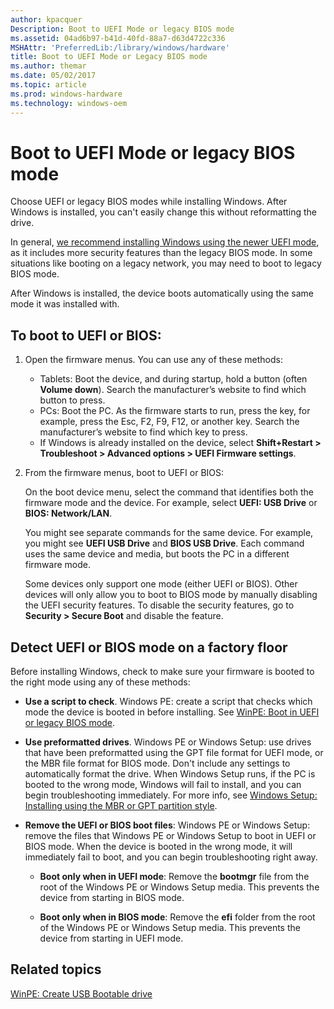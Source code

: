 ```yaml
---
author: kpacquer
Description: Boot to UEFI Mode or legacy BIOS mode
ms.assetid: 04ad6b97-b41d-40fd-88a7-d63d4722c336
MSHAttr: 'PreferredLib:/library/windows/hardware'
title: Boot to UEFI Mode or Legacy BIOS mode
ms.author: themar
ms.date: 05/02/2017
ms.topic: article
ms.prod: windows-hardware
ms.technology: windows-oem
---
```


# Boot to UEFI Mode or legacy BIOS mode

Choose UEFI or legacy BIOS modes while installing Windows. After Windows is installed, you can't easily change this without reformatting the drive.

In general, [we recommend installing Windows using the newer UEFI mode](windows-and-gpt-faq.md), as it includes more security features than the legacy BIOS mode. In some situations like booting on a legacy network, you may need to boot to legacy BIOS mode.

After Windows is installed, the device boots automatically using the same mode it was installed with.

## To boot to UEFI or BIOS:

1. Open the firmware menus. You can use any of these methods: 

   *  Tablets: Boot the device, and during startup, hold a button (often **Volume down**). Search the manufacturer’s website to find which button to press. 
   *  PCs: Boot the PC. As the firmware starts to run, press the key, for example, press the Esc, F2, F9, F12, or another key. Search the manufacturer’s website to find which key to press.
   *  If Windows is already installed on the device, select **Shift+Restart > Troubleshoot > Advanced options > UEFI Firmware settings**.

2.  From the firmware menus, boot to UEFI or BIOS:

    On the boot device menu, select the command that identifies both the firmware mode and the device. For example, select **UEFI: USB Drive** or **BIOS: Network/LAN**.

    You might see separate commands for the same device. For example, you might see **UEFI USB Drive** and **BIOS USB Drive**. Each command uses the same device and media, but boots the PC in a different firmware mode.

    Some devices only support one mode (either UEFI or BIOS). Other devices will only allow you to boot to BIOS mode by manually disabling the UEFI security features. To disable the security features, go to **Security > Secure Boot** and disable the feature. 

## Detect UEFI or BIOS mode on a factory floor

Before installing Windows, check to make sure your firmware is booted to the right mode using any of these methods:

*  **Use a script to check**. Windows PE: create a script that checks which mode the device is booted in before installing. See [WinPE: Boot in UEFI or legacy BIOS mode](winpe-boot-in-uefi-or-legacy-bios-mode.md).

*  **Use preformatted drives**. Windows PE or Windows Setup: use drives that have been preformatted using the GPT file format for UEFI mode, or the MBR file format for BIOS mode. Don't include any settings to automatically format the drive. When Windows Setup runs, if the PC is booted to the wrong mode, Windows will fail to install, and you can begin troubleshooting immediately. For more info, see [Windows Setup: Installing using the MBR or GPT partition style](windows-setup-installing-using-the-mbr-or-gpt-partition-style.md).

*  **Remove the UEFI or BIOS boot files**: Windows PE or Windows Setup: remove the files that Windows PE or Windows Setup to boot in UEFI or BIOS mode. When the device is booted in the wrong mode, it will immediately fail to boot, and you can begin troubleshooting right away.

    -   **Boot only when in UEFI mode**: Remove the **bootmgr** file from the root of the Windows PE or Windows Setup media. This prevents the device from starting in BIOS mode.

    -   **Boot only when in BIOS mode**: Remove the **efi** folder from the root of the Windows PE or Windows Setup media. This prevents the device from starting in UEFI mode.

## <span id="related_topics"></span>Related topics

[WinPE: Create USB Bootable drive](winpe-create-usb-bootable-drive.md)

 

 






